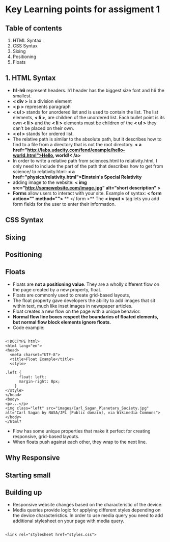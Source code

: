 # Key Learning points for assigment 1



## Table of contents

1.  HTML Syntax
2. CSS Syntax
3. Sixing
4. Positioning
5. Floats

## 1. HTML Syntax
- **h1-h6** represent headers. h1 header has the biggest size font and h6 the smallest.
- **< div >** is a division element
- **< p >** represents paragraph
- **< ul >** stands for unordered list and is used to contain the list. The list elements, **< li >**, are children of the unordered list. Each bullet point is its own **< li >** and the **< li >** elements must be children of the **< ul >** they can't be placed on their own.
- **< ol >** stands for ordered list.
- The relative path is similar to the absolute path, but it describes how to find to a file from a directory that is not the root directory. **< a href="http://labs.udacity.com/fend/example/hello-world.html">Hello, world!< /a>**
- In order to write a relative path from sciences.html to relativity.html, I only need to include the part of the path that describes how to get from science/ to relativity.html: **< a href="physics/relativity.html">Einstein's Special Relativity</a >**
- adding image to the website: **< img src="http://somewebsite.com/image.jpg" alt="short description" >**
- **Forms** allow users to interact with your site. Example of syntax:
**< form action="" method="">**
** <!-- stuff goes here --> </ form >**
The  **< input >** tag lets you add form fields for the user to enter their information.

## CSS Syntax
## Sixing
## Positioning

## Floats
- Floats are **not a positioning value**. They are a wholly different flow on the page created by a new property, float.
- Floats are commonly used to create grid-based layouts,
- The float property gave developers the ability to add images that sit within text, much like inset images in newspaper articles.
- Float creates a new flow on the page with a unique behavior.
- **Normal flow line boxes respect the boundaries of floated elements, but normal flow block elements ignore floats.**
- Code example:

```

<!DOCTYPE html>
<html lang="en">
<head>
  <meta charset="UTF-8">
  <title>Float Example</title>
  <style>

.left {
      float: left;
      margin-right: 8px;
    }
</style>
</head>
<body>
<p>...</p>
<img class="left" src="images/Carl_Sagan_Planetary_Society.jpg" alt="Carl Sagan by NASA/JPL [Public domain], via Wikimedia Commons">
</body>
</html?
```
- Flow has some unique properties that make it perfect for creating responsive, grid-based layouts.
- When floats push against each other, they wrap to the next line.

## Why Responsive
## Starting small

## Building up
- Responsive website changes based on the characteristic of the device.
- Media queries provide logic for applying different styles depending on the device characteristics. In order to use media query you need to add additional stylesheet on your page with media query.
```

<link rel="stylesheet href="styles.css">

```
